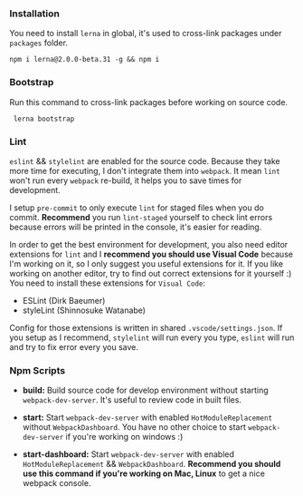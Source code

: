 ### Installation
You need to install `lerna` in global, it's used to cross-link packages under `packages` folder.
```
npm i lerna@2.0.0-beta.31 -g && npm i
```

### Bootstrap
Run this command to cross-link packages before working on source code.
```
 lerna bootstrap
```

### Lint
`eslint` && `stylelint` are enabled for the source code.
Because they take more time for executing, I don't integrate them into `webpack`. It mean `lint` won't run every `webpack` re-build, it helps you to save times for development.

I setup `pre-commit` to only execute `lint` for staged files when you do commit.
**Recommend** you run `lint-staged` yourself to check lint errors because errors will be printed in the console, it's easier for reading.

In order to get the best environment for development, you also need editor extensions for `lint` and I **recommend you should use Visual Code** because I'm working on it, so I only suggest you useful extensions for it.
If you like working on another editor, try to find out correct extensions for it yourself :)
You need to install these extensions for `Visual Code`:
- ESLint (Dirk Baeumer)
- styleLint (Shinnosuke Watanabe)

Config for those extensions is written in shared `.vscode/settings.json`.
If you setup as I recommend, `stylelint` will run every you type, `eslint` will run and try to fix error every you save.

### Npm Scripts
- **build:** Build source code for develop environment without starting `webpack-dev-server`. It's useful to review code in built files.

- **start:** Start `webpack-dev-server` with enabled `HotModuleReplacement` without `WebpackDashboard`. You have no other choice to start `webpack-dev-server` if you're working on windows :)

- **start-dashboard:** Start `webpack-dev-server` with enabled `HotModuleReplacement` && `WebpackDashboard`. **Recommend you should use this command if you're working on Mac, Linux** to get a nice webpack console.
